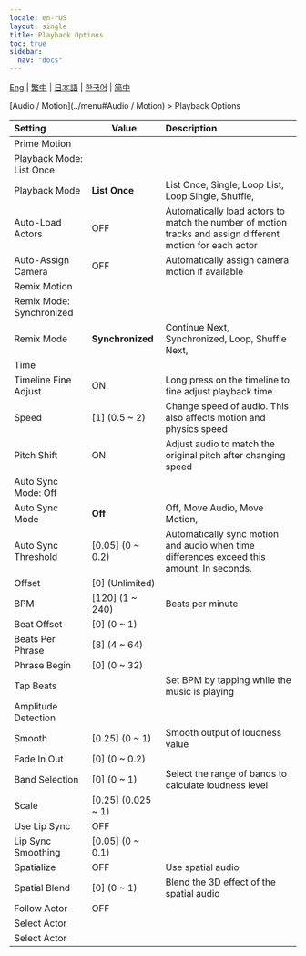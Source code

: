 ```yaml
---
locale: en-rUS
layout: single
title: Playback Options
toc: true
sidebar:
  nav: "docs"
---
```

[Eng](/dancexr/menu/2025.4/motion/motion_loader) | [繁中](/tw/dancexr/menu/2025.4/motion/motion_loader) | [日本語](/jp/dancexr/menu/2025.4/motion/motion_loader) | [한국어](/kr/dancexr/menu/2025.4/motion/motion_loader) | [简中](/zh/dancexr/menu/2025.4/motion/motion_loader)

[Audio / Motion](../menu#Audio / Motion) > Playback Options



| Setting | Value | Description |
| :--- | --- | :--- |
| Prime Motion || 
| Playback Mode: List Once || 
| Playback Mode | **List Once** | List Once, Single, Loop List, Loop Single, Shuffle,  |
| Auto-Load Actors | OFF | Automatically load actors to match the number of motion tracks and assign different motion for each actor
| Auto-Assign Camera | OFF | Automatically assign camera motion if available
| Remix Motion || 
| Remix Mode: Synchronized || 
| Remix Mode | **Synchronized** | Continue Next, Synchronized, Loop, Shuffle Next,  |
| Time || 
| Timeline Fine Adjust | ON | Long press on the timeline to fine adjust playback time.
| Speed | [1] (0.5 ~ 2) | Change speed of audio. This also affects motion and physics speed
| Pitch Shift | ON | Adjust audio to match the original pitch after changing speed
| Auto Sync Mode: Off || 
| Auto Sync Mode | **Off** | Off, Move Audio, Move Motion,  |
| Auto Sync Threshold | [0.05] (0 ~ 0.2) | Automatically sync motion and audio when time differences exceed this amount. In seconds.
| Offset | [0] (Unlimited) | 
| BPM | [120] (1 ~ 240) | Beats per minute
| Beat Offset | [0] (0 ~ 1) | 
| Beats Per Phrase | [8] (4 ~ 64) | 
| Phrase Begin | [0] (0 ~ 32) | 
| Tap Beats || Set BPM by tapping while the music is playing
| Amplitude Detection || 
| Smooth | [0.25] (0 ~ 1) | Smooth output of loudness value
| Fade In Out | [0] (0 ~ 0.2) | 
| Band Selection | [0] (0 ~ 1) | Select the range of bands to calculate loudness level
| Scale | [0.25] (0.025 ~ 1) | 
| Use Lip Sync | OFF | 
| Lip Sync Smoothing | [0.05] (0 ~ 0.1) | 
| Spatialize | OFF | Use spatial audio
| Spatial Blend | [0] (0 ~ 1) | Blend the 3D effect of the spatial audio
| Follow Actor | OFF | 
| Select Actor || 
| Select Actor |  |  |
